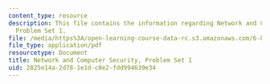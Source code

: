 ```yaml
---
content_type: resource
description: This file contains the information regarding Network and Computer Security,
  Problem Set 1.
file: /media/https%3A/open-learning-course-data-rc.s3.amazonaws.com/6-857-network-and-computer-security-spring-2014/2825e14a2d781e1dc0e2fdd994639e34_MIT6_857S14_ps1.pdf
file_type: application/pdf
resourcetype: Document
title: Network and Computer Security, Problem Set 1
uid: 2825e14a-2d78-1e1d-c0e2-fdd994639e34
---
```

